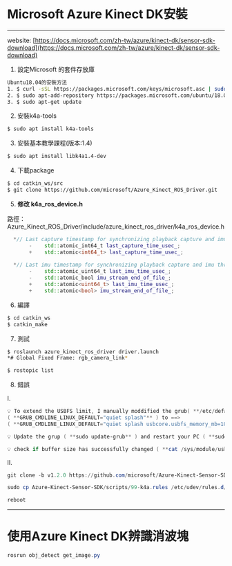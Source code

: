 # Microsoft Azure Kinect DK安裝

---

website: [https://docs.microsoft.com/zh-tw/azure/kinect-dk/sensor-sdk-download](https://docs.microsoft.com/zh-tw/azure/kinect-dk/sensor-sdk-download)

1.  設定Microsoft 的套件存放庫

```bash
Ubuntu18.04的安裝方法
1. $ curl -sSL https://packages.microsoft.com/keys/microsoft.asc | sudo apt-key add -
2. $ sudo apt-add-repository https://packages.microsoft.com/ubuntu/18.04/prod
3. $ sudo apt-get update
```

2.  安裝k4a-tools

```bash
$ sudo apt install k4a-tools
```

3.  安裝基本教學課程(版本:1.4)

```bash
$ sudo apt install libk4a1.4-dev
```

4.  下載package

```bash
$ cd catkin_ws/src
$ git clone https://github.com/microsoft/Azure_Kinect_ROS_Driver.git
```

5. **修改 k4a_ros_device.h**

路徑：Azure_Kinect_ROS_Driver/include/azure_kinect_ros_driver/k4a_ros_device.h

```cpp
  *// Last capture timestamp for synchronizing playback capture and imu thread*
       -    std::atomic_int64_t last_capture_time_usec_;
       +    std::atomic<int64_t> last_capture_time_usec_;
 
  *// Last imu timestamp for synchronizing playback capture and imu thread*
       -    std::atomic_uint64_t last_imu_time_usec_;
       -    std::atomic_bool imu_stream_end_of_file_;
       +    std::atomic<uint64_t> last_imu_time_usec_;
       +    std::atomic<bool> imu_stream_end_of_file_;
```

6.  編譯

```bash
$ cd catkin_ws
$ catkin_make
```

7.  測試

```bash
$ roslaunch azure_kinect_ros_driver driver.launch
*# Global Fixed Frame: rgb_camera_link*

$ rostopic list
```

8. 錯誤

I.

```powershell
💡 To extend the USBFS limit, I manually moddified the grub( **/etc/default/grub** ) chaning 
( **GRUB_CMDLINE_LINUX_DEFAULT="quiet splash"** ) to ==> 
( **GRUB_CMDLINE_LINUX_DEFAULT="quiet splash usbcore.usbfs_memory_mb=1000"** ),
```

```powershell
💡 Update the grup ( **sudo update-grub** ) and restart your PC ( **sudo reboot** ).
```

```powershell
💡 check if buffer size has successfully changed ( **cat /sys/module/usbcore/parameters/usbfs_memory_mb** )
```

II.  

```powershell
git clone -b v1.2.0 https://github.com/microsoft/Azure-Kinect-Sensor-SDK.git
```

```powershell
sudo cp Azure-Kinect-Sensor-SDK/scripts/99-k4a.rules /etc/udev/rules.d/
```

```powershell
reboot
```
---
# 使用Azure Kinect DK辨識消波塊
```powershell
rosrun obj_detect get_image.py
```
